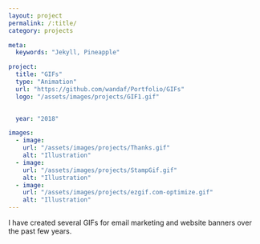 ```yaml
---
layout: project
permalink: /:title/
category: projects

meta:
  keywords: "Jekyll, Pineapple"

project:
  title: "GIFs"
  type: "Animation"
  url: "https://github.com/wandaf/Portfolio/GIFs"
  logo: "/assets/images/projects/GIF1.gif"
 

  year: "2018"

images:
  - image:
    url: "/assets/images/projects/Thanks.gif"
    alt: "Illustration"
  - image:
    url: "/assets/images/projects/StampGif.gif"
    alt: "Illustration"
  - image:
    url: "/assets/images/projects/ezgif.com-optimize.gif"
    alt: "Illustration"
---
```

<p>I have created several GIFs for email marketing and website banners over the past few years.</p>

